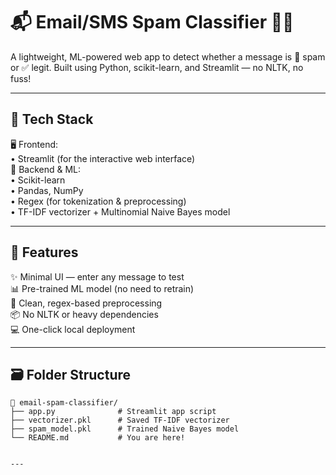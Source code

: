 # 📬 Email/SMS Spam Classifier 🕵️‍♀️

A lightweight, ML-powered web app to detect whether a message is 🚫 spam or ✅ legit. Built using Python, scikit-learn, and Streamlit — no NLTK, no fuss!

---

## 🧠 Tech Stack

🖥️ Frontend:  
• Streamlit (for the interactive web interface)  
🧪 Backend & ML:  
• Scikit-learn  
• Pandas, NumPy  
• Regex (for tokenization & preprocessing)  
• TF-IDF vectorizer + Multinomial Naive Bayes model  

---

## 🚀 Features

✨ Minimal UI — enter any message to test  
📊 Pre-trained ML model (no need to retrain)  
🧼 Clean, regex-based preprocessing  
📦 No NLTK or heavy dependencies  
💻 One-click local deployment

---

## 🗃️ Folder Structure

```text
📁 email-spam-classifier/
├── app.py              # Streamlit app script
├── vectorizer.pkl      # Saved TF-IDF vectorizer
├── spam_model.pkl      # Trained Naive Bayes model
└── README.md           # You are here!


---




